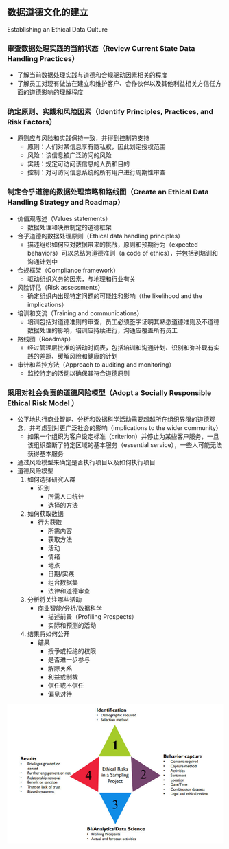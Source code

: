 ## **数据道德文化的建立**

Establishing an Ethical Data Culture

### 审查数据处理实践的当前状态（Review Current State Data Handling Practices）

- 了解当前数据处理实践与道德和合规驱动因素相关的程度
- 了解员工对现有做法在建立和维护客户、合作伙伴以及其他利益相关方信任方面的道德影响的理解程度

### 确定原则、实践和风险因素（Identify Principles, Practices, and Risk Factors）

- 原则应与风险和实践保持一致，并得到控制的支持
  - 原则：人们对某信息享有隐私权，因此划定授权范围
  - 风险：该信息被广泛访问的风险
  - 实践：规定可访问该信息的人员和目的
  - 控制：对可访问信息系统的所有用户进行周期性审查

### 制定合乎道德的数据处理策略和路线图（Create an Ethical Data Handling Strategy and Roadmap）

- 价值观陈述（Values statements）
  - 数据处理和决策制定的道德框架
- 合乎道德的数据处理原则（Ethical data handling principles）
  - 描述组织如何应对数据带来的挑战，原则和预期行为（expected behaviors）可以总结为道德准则（a code of ethics），并包括到培训和沟通计划中
- 合规框架（Compliance framework）
  - 驱动组织义务的因素，与地理和行业有关
- 风险评估（Risk assessments）
  - 确定组织内出现特定问题的可能性和影响（the likelihood and the implications）
- 培训和交流（Training and communications）
  - 培训包括对道德准则的审查，员工必须签字证明其熟悉道德准则及不道德数据处理的影响，培训应持续进行，沟通应覆盖所有员工
- 路线图（Roadmap）
  - 经过管理层批准的活动时间表，包括培训和沟通计划、识别和弥补现有实践的差距、缓解风险和健康的计划
- 审计和监控方法（Approach to auditing and monitoring）
  - 监控特定的活动以确保其符合道德原则

### 采用对社会负责的道德风险模型（Adopt a Socially Responsible Ethical Risk Model ）

- 公平地执行商业智能、分析和数据科学活动需要超越所在组织界限的道德观念，并考虑到对更广泛社会的影响（implications to the wider community）
  - 如果一个组织为客户设定标准（criterion）并停止为某些客户服务，一旦该组织垄断了特定区域的基本服务（essential service），一些人可能无法获得基本服务
- 通过风险模型来确定是否执行项目以及如何执行项目
- 道德风险模型
  1. 如何选择研究人群
     - 识别
       - 所需人口统计
       - 选择的方法
  2. 如何获取数据
     - 行为获取
       - 所需内容
       - 获取方法
       - 活动
       - 情绪
       - 地点
       - 日期/实践
       - 组合数据集
       - 法律和道德审查
  3. 分析将关注哪些活动
     - 商业智能/分析/数据科学
       - 描述前景（Profiling Prospects）
       - 实际和预测的活动
  4. 结果将如何公开
     - 结果
       - 授予或拒绝的权限
       - 是否进一步参与
       - 解除关系
       - 利益或制裁
       - 信任或不信任
       - 偏见对待

![](assets/数据道德文化的建立/RiskModel.jpg)

